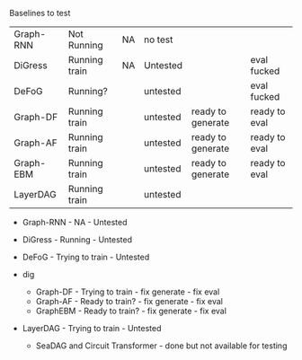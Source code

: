 

Baselines to test

|           |                |    |          |                   |               |
|-----------|----------------|----|----------|-------------------|---------------|
| Graph-RNN | Not Running    | NA | no test  |                   |               |
| DiGress   | Running train  | NA | Untested |                   | eval fucked   |
| DeFoG     | Running?       |    | untested |                   | eval fucked   |
| Graph-DF  | Running train  |    | untested | ready to generate | ready to eval |
| Graph-AF  | Running  train |    | untested | ready to generate | ready to eval |
| Graph-EBM | Running  train |    | untested | ready to generate | ready to eval |
| LayerDAG  | Running  train |    | untested |                   |               |



- Graph-RNN - NA - Untested
- DiGress - Running - Untested
- DeFoG - Trying to train - Untested
- dig
  - Graph-DF - Trying to train - fix generate - fix eval
  - Graph-AF - Ready to train? - fix generate - fix eval
  - GraphEBM - Ready to train? - fix generate - fix eval
- LayerDAG - Trying to train - Untested



  - SeaDAG and Circuit Transformer - done but not available for testing 

